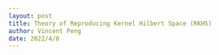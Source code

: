```yaml
---
layout: post
title: Theory of Reproducing Kernel Hilbert Space (RKHS)
author: Vincent Peng
date: 2022/4/8
---
```

